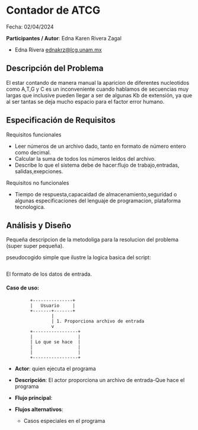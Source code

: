 # **Contador de ATCG**

Fecha: 02/04/2024

**Participantes / Autor**: Edna Karen Rivera Zagal 

- Edna Rivera <ednakrz@lcg.unam.mx>

## Descripción del Problema
El estar contando de manera manual la aparicion de diferentes nucleotidos como A,T,G y C es un inconveniente cuando hablamos de secuencias muy largas que inclusive pueden llegar a ser de algunas Kb de extensión, ya que al ser tantas se deja mucho espacio para el factor error humano.  

## Especificación de Requisitos

Requisitos funcionales

- Leer números de un archivo dado, tanto en formato de número entero como decimal.
- Calcular la suma de todos los números leídos del archivo.
- Describe lo que el sistema debe de hacer:flujo de trabajo,entradas, salidas,exepciones.


Requisitos no funcionales

- Tiempo de respuesta,capacaidad de almacenamiento,seguridad o algunas especificaciones del lenguaje de programacion, plataforma tecnologica.


## Análisis y Diseño

Pequeña descripcion de la metodoliga para la resolucion del problema (super super pequeña). 

pseudocogido simple que ilustre la logica basica del script:
```
```

El formato de los datos de entrada.

#### Caso de uso:

```
         +---------------+
         |   Usuario     |
         +-------+-------+
                 |
                 | 1. Proporciona archivo de entrada
                 v
         +-----------------+
         |                 |
         | Lo que se hace  |
         |                 |
         |                 |
         +-----------------+
```

- **Actor**: quien ejecuta el programa
- **Descripción**: El actor proporciona un archivo de entrada-Que hace el programa
- **Flujo principal**:

	
- **Flujos alternativos**:
	- Casos especiales en el programa
